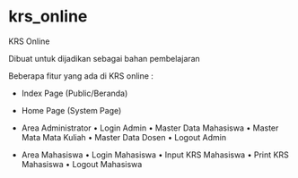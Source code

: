 # krs_online
KRS Online

Dibuat untuk dijadikan sebagai bahan pembelajaran

Beberapa fitur yang ada di KRS online :

- Index Page (Public/Beranda)

- Home Page (System Page)

- Area Administrator
  •	Login Admin
  •	Master Data Mahasiswa
  •	Master Mata Mata Kuliah
  •	Master Data Dosen
  •	Logout Admin
  
- Area Mahasiswa
  •	Login Mahasiswa
  •	Input KRS Mahasiswa
  •	Print KRS Mahasiswa
  •	Logout Mahasiswa
